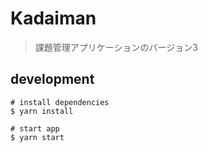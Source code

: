 # Kadaiman

> 課題管理アプリケーションのバージョン3
	
## development

```
# install dependencies
$ yarn install

# start app
$ yarn start
```	